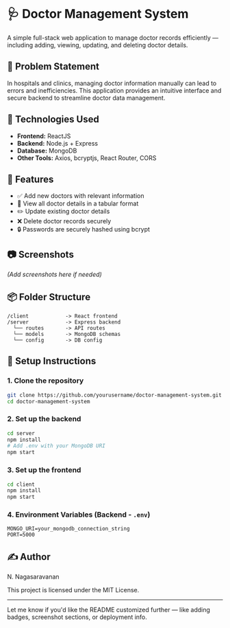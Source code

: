 

# 🩺 Doctor Management System

A simple full-stack web application to manage doctor records efficiently — including adding, viewing, updating, and deleting doctor details.

## 📌 Problem Statement

In hospitals and clinics, managing doctor information manually can lead to errors and inefficiencies. This application provides an intuitive interface and secure backend to streamline doctor data management.

## 🚀 Technologies Used

* **Frontend:** ReactJS
* **Backend:** Node.js + Express
* **Database:** MongoDB
* **Other Tools:** Axios, bcryptjs, React Router, CORS

## 📁 Features

* ✅ Add new doctors with relevant information
* 📄 View all doctor details in a tabular format
* ✏️ Update existing doctor details
* ❌ Delete doctor records securely
* 🔒 Passwords are securely hashed using bcrypt

## 📷 Screenshots

*(Add screenshots here if needed)*

## 📦 Folder Structure

```
/client            -> React frontend
/server            -> Express backend
  └── routes       -> API routes
  └── models       -> MongoDB schemas
  └── config       -> DB config
```

## 🔧 Setup Instructions

### 1. Clone the repository

```bash
git clone https://github.com/yourusername/doctor-management-system.git
cd doctor-management-system
```

### 2. Set up the backend

```bash
cd server
npm install
# Add .env with your MongoDB URI
npm start
```

### 3. Set up the frontend

```bash
cd client
npm install
npm start
```

### 4. Environment Variables (Backend - `.env`)

```
MONGO_URI=your_mongodb_connection_string
PORT=5000
```

## ✍️ Author
N. Nagasaravanan


This project is licensed under the MIT License.

---

Let me know if you'd like the README customized further — like adding badges, screenshot sections, or deployment info.
